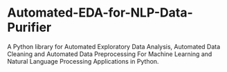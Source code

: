 # Automated-EDA-for-NLP-Data-Purifier
A Python library for Automated Exploratory Data Analysis, Automated Data Cleaning and Automated Data Preprocessing For Machine Learning and Natural Language Processing Applications in Python.
